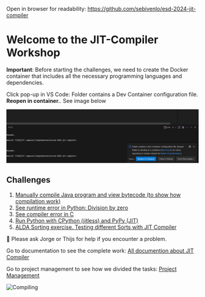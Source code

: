Open in browser for readability: https://github.com/sebivenlo/esd-2024-jit-compiler

# Welcome to the JIT-Compiler Workshop

**Important**: Before starting the challenges, we need to create the Docker container that includes all the necessary programming languages and dependencies.

Click pop-up in VS Code: Folder contains a Dev Container configuration file. **Reopen in container.**. See image below

![Alt text](./project_management/images/install_container.png)

## Challenges
1. [Manually compile Java program and view bytecode (to show how compilation work)](/workshop/java/README.md)
2. [See runtime error in Python: Division by zero](/workshop/python/runtime_error/README.md)
3. [See compiler error in C](/workshop/c/README.md)
4. [Run Python with CPython (jitless) and PyPy (JIT)](/workshop/python/jit_vs_jitless/)
5. [ALDA Sorting exercise. Testing different Sorts with JIT Compiler](/workshop/javascript/README.md)
<!-- 6. run Python 3.13 (with JIT flag) (TODO: install Python 3.13 via downloading binaries because it is not in apt-get yet) -->


:speech_balloon: Please ask Jorge or Thijs for help if you encounter a problem.


Go to documentation to see the complete work: [All documention about JIT Compiler](./documents/README.md)

Go to project management to see how we divided the tasks: [Project Management](./project_management/README.md)


![Compiling](https://i.giphy.com/media/v1.Y2lkPTc5MGI3NjExZzNveWZhM3JzNXZ5N2Zsb2R5am9rdHoxZmJ4M203MjB6aW1xc3NxYiZlcD12MV9pbnRlcm5hbF9naWZfYnlfaWQmY3Q9Zw/SXxI9NlwvYiY3bRsck/giphy.gif)

<!-- You found me -->